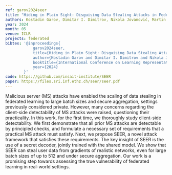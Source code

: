 ```yaml
---
ref: garov2024seer
title: "Hiding in Plain Sight: Disguising Data Stealing Attacks in Federated Learning"
authors: Kostadin Garov, Dimitar I. Dimitrov, Nikola Jovanović, Martin Vechev
year: 2024
month: 05
venue: ICLR
projects: federated
bibtex: '@inproceedings{
			garov2024seer,  
			title={Hiding in Plain Sight: Disguising Data Stealing Attacks in Federated Learning},  
			author={Kostadin Garov and Dimitar I. Dimitrov and Nikola Jovanović and Martin Vechev},  
			booktitle={International Conference on Learning Representations},  
			year={2024}
		}'
code: https://github.com/insait-institute/SEER
paper: https://files.sri.inf.ethz.ch/seer/seer.pdf
---
```


Malicious server (MS) attacks have enabled the scaling of data stealing in federated learning to large batch sizes and secure aggregation, settings previously considered private. However, many concerns regarding the client-side detectability of MS attacks were raised, questioning their practicality. In this work, for the first time, we thoroughly study client-side detectability. We first demonstrate that all prior MS attacks are detectable by principled checks, and formulate a necessary set of requirements that a practical MS attack must satisfy. Next, we propose SEER, a novel attack framework that satisfies these requirements. The key insight of SEER is the use of a secret decoder, jointly trained with the shared model. We show that SEER can steal user data from gradients of realistic networks, even for large batch sizes of up to 512 and under secure aggregation. Our work is a promising step towards assessing the true vulnerability of federated learning in real-world settings.
